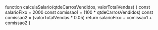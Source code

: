 <!-- Enunciado
Uma revendedora de carros usados paga a seus vendedores um salário fixo de R$2000,00 por mês. Os vendedores recebem uma comissão para cada carro vendido, no valor de R$100 + 5% do valor do carro.

Crie uma função que leia o número de carros vendidos por uma pessoa (qtdeCarrosVendidos, um número inteiro) e o valor total de suas vendas do mês (valorTotalVendas, também um número, correspondente ao valor total recebido por todas as vendas efetuadas).

Retorne o salário final do mês do funcionário com base nesses valores. -->

function calculaSalario(qtdeCarrosVendidos, valorTotalVendas) {
  const salarioFixo = 2000
  const comissao1 = (100 * qtdeCarrosVendidos)
  const comissao2 = (valorTotalVendas * 0.05)
  return salarioFixo + comissao1 + comissao2
}